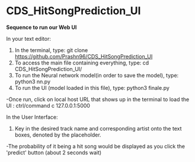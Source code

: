 # CDS_HitSongPrediction_UI

**Sequence to run our Web UI**




In your text editor:

1. In the terminal, type: git clone https://github.com/Prashn96/CDS_HitSongPrediction_UI
2. To access the main file containing everything, type:  cd CDS_HitSongPrediction_UI/
3. To run the Neural network model(in order to save the model), type:   python3 nn.py
4. To run the UI (model loaded in this file), type:  python3 finale.py

-Once run, click on local host URL that shows up in the terminal to load the UI : ctrl/command c 127.0.0.1:5000




In the User Interface:

1. Key in the desired track name and corresponding artist onto the text boxes, denoted by the placeholder.

-The probability of it being a hit song would be displayed as you click the 'predict' button (about 2 seconds wait)
